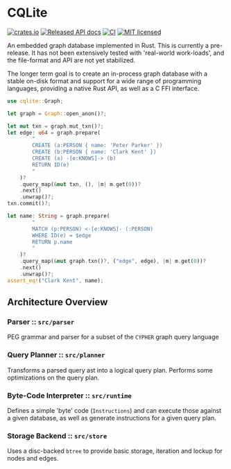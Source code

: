 # CQLite

[![crates.io](https://img.shields.io/crates/v/cqlite.svg)](https://crates.io/crates/cqlite)
[![Released API docs](https://docs.rs/cqlite/badge.svg)](https://docs.rs/cqlite)
[![CI](https://github.com/dyedgreen/cqlite/actions/workflows/ci.yml/badge.svg)](https://github.com/dyedgreen/cqlite/actions/workflows/ci.yml)
[![MIT licensed](https://img.shields.io/badge/license-MIT-blue.svg)](./LICENSE)

An embedded graph database implemented in Rust. This is currently a pre-release. It has not been
extensively tested with 'real-world work-loads', and the file-format and API are not yet stabilized.

The longer term goal is to create an in-process graph database with a stable on-disk format and
support for a wide range of programming languages, providing a native Rust API, as well as a C FFI interface.

```rust
use cqlite::Graph;

let graph = Graph::open_anon()?;

let mut txn = graph.mut_txn()?;
let edge: u64 = graph.prepare(
        "
        CREATE (a:PERSON { name: 'Peter Parker' })
        CREATE (b:PERSON { name: 'Clark Kent' })
        CREATE (a) -[e:KNOWS]-> (b)
        RETURN ID(e)
        "
    )?
    .query_map(&mut txn, (), |m| m.get(0))?
    .next()
    .unwrap()?;
txn.commit()?;

let name: String = graph.prepare(
        "
        MATCH (p:PERSON) <-[e:KNOWS]- (:PERSON)
        WHERE ID(e) = $edge
        RETURN p.name
        "
    )?
    .query_map(&mut graph.txn()?, ("edge", edge), |m| m.get(0))?
    .next()
    .unwrap()?;
assert_eq!("Clark Kent", name);
```


## Architecture Overview


### Parser :: `src/parser`

PEG grammar and parser for a subset of the `CYPHER` graph query language

### Query Planner :: `src/planner`

Transforms a parsed query ast into a logical query plan. Performs some
optimizations on the query plan.

### Byte-Code Interpreter :: `src/runtime`

Defines a simple 'byte' code (`Instructions`) and can execute those against a given
database, as well as generate instructions for a given query plan.

### Storage Backend :: `src/store`

Uses a disc-backed `btree` to provide basic storage, iteration and lockup for nodes and
edges.
